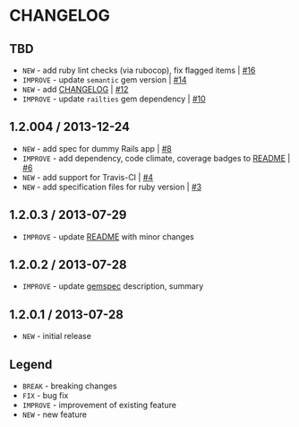 CHANGELOG
=========

TBD
--------------------

- `NEW` - add ruby lint checks (via rubocop), fix flagged items | [#16][]
- `IMPROVE` - update `semantic` gem version | [#14][]
- `NEW` - add [CHANGELOG](CHANGELOG.md) | [#12][]
- `IMPROVE` - update `railties` gem dependency | [#10][]


1.2.004 / 2013-12-24
--------------------

- `NEW` - add spec for dummy Rails app | [#8][]
- `IMPROVE` - add dependency, code climate, coverage badges to [README](README.md) | [#6][]
- `NEW` - add support for Travis-CI | [#4][]
- `NEW` - add specification files for ruby version | [#3][]


1.2.0.3 / 2013-07-29
--------------------

- `IMPROVE` - update [README](README.md) with minor changes


1.2.0.2 / 2013-07-28
--------------------

- `IMPROVE` - update [gemspec](logger-jquery-rails.gemspec) description, summary


1.2.0.1 / 2013-07-28
--------------------

- `NEW` - initial release


Legend
------

- `BREAK`   - breaking changes
- `FIX`     - bug fix
- `IMPROVE` - improvement of existing feature
- `NEW`     - new feature

<!--- The following link definition list is generated by PimpMyChangelog --->
[#3]: https://github.com/jhx/gem-logger-jquery-rails/issues/3
[#4]: https://github.com/jhx/gem-logger-jquery-rails/issues/4
[#6]: https://github.com/jhx/gem-logger-jquery-rails/issues/6
[#8]: https://github.com/jhx/gem-logger-jquery-rails/issues/8
[#10]: https://github.com/jhx/gem-logger-jquery-rails/issues/10
[#12]: https://github.com/jhx/gem-logger-jquery-rails/issues/12
[#14]: https://github.com/jhx/gem-logger-jquery-rails/issues/14
[#16]: https://github.com/jhx/gem-logger-jquery-rails/issues/16
